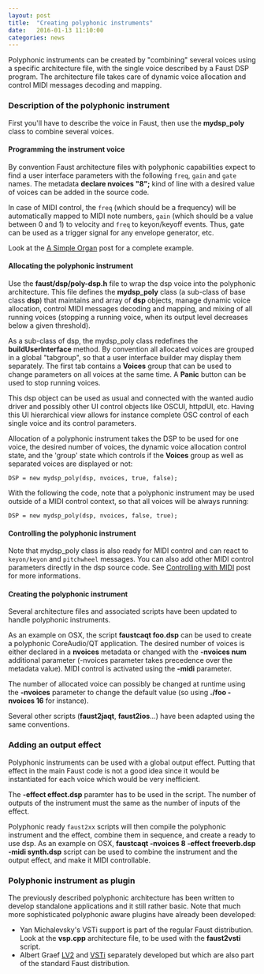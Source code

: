 ```yaml
---
layout: post
title:  "Creating polyphonic instruments"
date:   2016-01-13 11:10:00
categories: news
---
```


Polyphonic instruments can be created by "combining" several voices using a specific architecture file, with the single voice described by a Faust DSP program. The architecture file takes care of dynamic voice allocation and control MIDI messages decoding and mapping.

### Description of the polyphonic instrument ###

First you'll have to describe the voice in Faust, then use the **mydsp_poly** class to combine several voices.

#### Programming the instrument voice ####

By convention Faust architecture files with polyphonic capabilities expect to find a user interface parameters with the following `freq`, `gain` and `gate` names. The metadata **declare nvoices "8";**  kind of line with a desired value of voices can be added in the source code.


In case of MIDI control, the `freq` (which should be a frequency) will be automatically mapped to MIDI note numbers, `gain` (which should be a value between 0 and 1) to velocity and `freq` to keyon/keyoff events. Thus, gate can be used as a trigger signal for any envelope generator, etc.

Look at the [A Simple Organ](http://faust.grame.fr/examples/2015/10/01/organ.html) post for a complete example.

#### Allocating the polyphonic instrument ####

Use the **faust/dsp/poly-dsp.h** file to wrap the dsp voice into the polyphonic architecture. This file defines the **mydsp_poly** class (a sub-class of base class **dsp**) that maintains and array of **dsp** objects, manage dynamic voice allocation, control MIDI messages decoding and mapping, and mixing of all running voices (stopping a running voice, when its output level decreases below a given threshold). 

As a sub-class of dsp, the mydsp_poly class redefines the **buildUserInterface** method. By convention all allocated voices are grouped in a global "tabgroup", so that a user interface builder may display them separately. The first tab contains a **Voices** group that can be used to change parameters on all voices at the same time. A **Panic** button can be used to stop running voices.

This dsp object can be used as usual and connected with the wanted audio driver and possibly other UI control objects like OSCUI, httpdUI, etc. Having this UI hierarchical view  allows for instance complete OSC control of each single voice and its control parameters. 

Allocation of a polyphonic instrument takes the DSP to be used for one voice, the desired number of voices, the dynamic voice allocation control state, and the 'group' state  which controls if the **Voices** group as well as separated voices are displayed or not:

    DSP = new mydsp_poly(dsp, nvoices, true, false);
    
With the following the code, note that a polyphonic instrument may be used outside of a MIDI control context, so that all voices will be always running:

    DSP = new mydsp_poly(dsp, nvoices, false, true);

#### Controlling the polyphonic instrument ####

Note that mydsp_poly class is also ready for MIDI control and can react to `keyon/keyon` and `pitchwheel` messages. You can also add other MIDI control parameters directly in the dsp source code. See [Controlling with MIDI](http://faust.grame.fr/news/2016/01/14/controlling-with-midi.html) post for more informations.

#### Creating the polyphonic instrument ####

Several architecture files and associated scripts have been updated to handle polyphonic instruments.

As an example on OSX, the script **faustcaqt foo.dsp** can be used to create a polyphonic CoreAudio/QT application. The desired number of voices is either declared in a **nvoices** metadata or changed with the **-nvoices num** additional parameter (-nvoices parameter takes precedence over the  metadata value). MIDI control is activated using the **-midi** parameter. 

The number of allocated voice can possibly be changed at runtime using the **-nvoices** parameter to change the default value (so using **./foo -nvoices 16** for instance). 

Several other scripts (**faust2jaqt**, **faust2ios**...) have been adapted using the same conventions.

### Adding an output effect ###

Polyphonic instruments can be used with a global output effect. Putting that effect in the main Faust code is not a good idea since it would be instantiated for each voice which would be very inefficient.

The **-effect effect.dsp** paramter has to be used in the script. The number of outputs of the instrument must the same as the number of inputs of the effect.

Polyphonic ready `faust2xx` scripts will then compile the polyphonic instrument and the effect, combine them in sequence, and create a ready to use dsp. As an example on OSX, **faustcaqt -nvoices 8 -effect freeverb.dsp -midi synth.dsp**  script can be used to combine the instrument and the output effect, and make it MIDI controllable. 
 
### Polyphonic instrument as plugin ###

The previously described polyphonic architecture has been written to develop standalone applications and it still rather basic. Note that much more sophisticated polyphonic aware plugins have already been developed:

- Yan Michalevsky's VSTi support is part of the regular Faust distribution. Look at the **vsp.cpp** architecture file, to be used with the **faust2vsti** script.
- Albert Graef [LV2](https://bitbucket.org/agraef/faust-lv2) and [VSTi](https://bitbucket.org/agraef/faust-vst) separately developed but which are also part of the standard Faust distribution.

